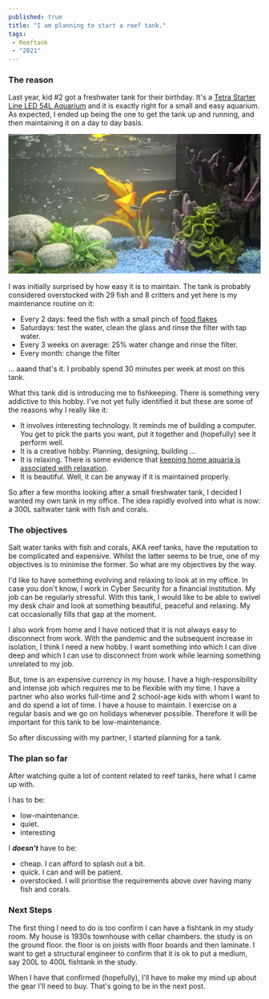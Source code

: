 ```yaml
---
published: true
title: "I am planning to start a reef tank."
tags:
 - Reeftank
 - "2021"
---
```

### The reason
Last year, kid #2 got a freshwater tank for their birthday. It's a [Tetra Starter Line LED 54L Aquarium](https://www.tetra.net/en-gb/products/tetra-starter-line-led-54l-aquarium) and it is exactly right for a small and easy aquarium. As expected, I ended up being the one to get the tank up and running, and then maintaining it on a day to day basis.

<a class="image-popup" href="/assets/images/2021-02-11-ReefTank2021_planning/1.webp">
  <img class="align-center" src="/assets/images/2021-02-11-ReefTank2021_Planning/1-small.webp">
</a>

I was initially surprised by how easy it is to maintain. The tank is probably considered overstocked with 29 fish and 8 critters and yet here is my maintenance routine on it:
* Every 2 days: feed the fish with a small pinch of [food flakes](https://www.tetra.net/en-gb/products/tetrapro-colour-multi_crisps)
* Saturdays: test the water, clean the glass and rinse the filter with tap water.
* Every 3 weeks on average: 25% water change and rinse the filter.
* Every month: change the filter

... aaand that's it. I probably spend 30 minutes per week at most on this tank.

What this tank did is introducing me to fishkeeping. There is something very addictive to this hobby. I've not yet fully identified it but these are some of the reasons why I really like it:
* It involves interesting technology. It reminds me of building a computer. You get to pick the parts you want, put it together and (hopefully) see it perform well.
* It is a creative hobby. Planning, designing, building ...
* It is relaxing. There is some evidence that [keeping home aquaria is associated with relaxation](https://www.ncbi.nlm.nih.gov/pmc/articles/PMC6663029/).
* It is beautiful. Well, it can be anyway if it is maintained properly.

So after a few months looking after a small freshwater tank, I decided I wanted my own tank in my office. The idea rapidly evolved into what is now: a 300L saltwater tank with fish and corals.

### The objectives

Salt water tanks with fish and corals, AKA reef tanks, have the reputation to be complicated and expensive. Whilst the latter seems to be true, one of my objectives is to minimise the former. So what are my objectives by the way.

I'd like to have something evolving and relaxing to look at in my office. In case you don't know, I work in Cyber Security for a financial institution. My job can be regularly stressful. With this tank, I would like to be able to swivel my desk chair and look at something beautiful, peaceful and relaxing. My cat occasionally fills that gap at the moment.

I also work from home and I have noticed that it is not always easy to disconnect from work. With the pandemic and the subsequent increase in isolation, I think I need a new hobby. I want something into which I can dive deep and which I can use to disconnect from work while learning something unrelated to my job.

But, time is an expensive currency in my house. I have a high-responsibility and intense job which requires me to be flexible with my time. I have a partner who also works full-time and 2 school-age kids with whom I want to and do spend a lot of time. I have a house to maintain. I exercise on a regular basis and we go on holidays whenever possible. Therefore it will be important for this tank to be low-maintenance.

So after discussing with my partner, I started planning for a tank.

### The plan so far

After watching quite a lot of content related to reef tanks, here what I came up with.

I has to be:
- low-maintenance.
- quiet.
- interesting

I ***doesn't*** have to be:
- cheap. I can afford to splash out a bit.
- quick. I can and will be patient.
- overstocked. I will prioritise the requirements above over having many fish and corals.

### Next Steps

The first thing I need to do is too confirm I can have a fishtank in my study room. My house is 1930s townhouse with cellar chambers. the study is on the ground floor. the floor is on joists with floor boards and then laminate. I want to get a structural engineer to confirm that it is ok to put a medium, say 200L to 400L fishtank in the study.

When I have that confirmed (hopefully), I'll have to make my mind up about the gear I'll need to buy. That's going to be in the next post.

